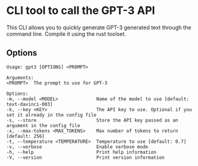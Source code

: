 # CLI tool to call the GPT-3 API

This CLI allows you to quickly generate GPT-3 generated text through the command line. Compile it using the rust toolset.

## Options

    Usage: gpt3 [OPTIONS] <PROMPT>

    Arguments:
    <PROMPT>  The prompt to use for GPT-3

    Options:
    -m, --model <MODEL>              Name of the model to use [default: text-davinci-003]
    -k, --key <KEY>                  The API key to use. Optional if you set it already in the config file
    -s, --store                      Store the API key passed as an argument in the config file
    -x, --max-tokens <MAX_TOKENS>    Max number of tokens to return [default: 256]
    -t, --temperature <TEMPERATURE>  Temperature to use [default: 0.7]
    -v, --verbose                    Enable verbose mode
    -h, --help                       Print help information
    -V, --version                    Print version information
